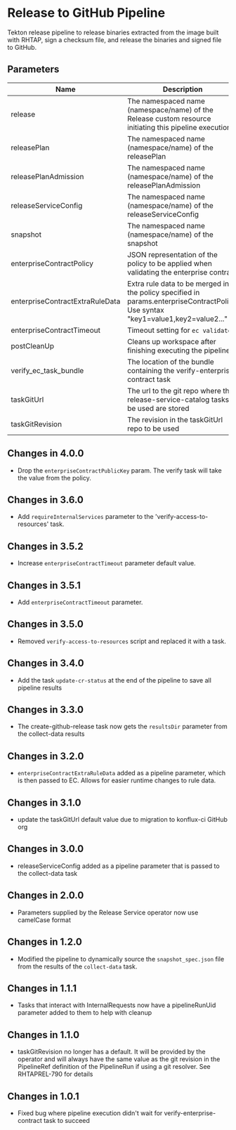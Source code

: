 # Release to GitHub Pipeline

Tekton release pipeline to release binaries extracted from the image built with RHTAP, sign a checksum file, and release the binaries and signed file to GitHub.

## Parameters

| Name                      | Description                                                           | Optional | Default value |
|---------------------------|-----------------------------------------------------------------------|----------|---------------|
| release                   | The namespaced name (namespace/name) of the Release custom resource initiating this pipeline execution | No | - |
| releasePlan               | The namespaced name (namespace/name) of the releasePlan               | No       | -             |
| releasePlanAdmission      | The namespaced name (namespace/name) of the releasePlanAdmission      | No       | -             |
| releaseServiceConfig      | The namespaced name (namespace/name) of the releaseServiceConfig      | No       | -             |
| snapshot                  | The namespaced name (namespace/name) of the snapshot                  | No       | -             |
| enterpriseContractPolicy        | JSON representation of the policy to be applied when validating the enterprise contract | No | - |
| enterpriseContractExtraRuleData | Extra rule data to be merged into the policy specified in params.enterpriseContractPolicy. Use syntax "key1=value1,key2=value2..." |  Yes | pipeline_intention=release | 
| enterpriseContractTimeout       | Timeout setting for `ec validate`                               | Yes       | 40m0s        |
| postCleanUp               | Cleans up workspace after finishing executing the pipeline            | Yes       | true         |
| verify_ec_task_bundle     | The location of the bundle containing the verify-enterprise-contract task | No    | -            |      
| taskGitUrl                | The url to the git repo where the release-service-catalog tasks to be used are stored | Yes | https://github.com/konflux-ci/release-service-catalog.git |
| taskGitRevision           | The revision in the taskGitUrl repo to be used                        | No        | -            |

## Changes in 4.0.0
* Drop the `enterpriseContractPublicKey` param. The verify task will take the value from the policy.

## Changes in 3.6.0
* Add `requireInternalServices` parameter to the 'verify-access-to-resources' task.

## Changes in 3.5.2
* Increase `enterpriseContractTimeout` parameter default value.

## Changes in 3.5.1
* Add `enterpriseContractTimeout` parameter.

## Changes in 3.5.0
* Removed `verify-access-to-resources` script and replaced it with a task.

## Changes in 3.4.0
- Add the task `update-cr-status` at the end of the pipeline to save all pipeline results

## Changes in 3.3.0
* The create-github-release task now gets the `resultsDir` parameter from the collect-data results

## Changes in 3.2.0
* `enterpriseContractExtraRuleData` added as a pipeline parameter, which is
  then passed to EC. Allows for easier runtime changes to rule data.

## Changes in 3.1.0
* update the taskGitUrl default value due to migration
  to konflux-ci GitHub org

## Changes in 3.0.0
* releaseServiceConfig added as a pipeline parameter that is passed to the collect-data task

## Changes in 2.0.0
* Parameters supplied by the Release Service operator now use camelCase format

## Changes in 1.2.0
* Modified the pipeline to dynamically source the `snapshot_spec.json`
  file from the results of the `collect-data` task.

## Changes in 1.1.1
* Tasks that interact with InternalRequests now have a pipelineRunUid parameter added to them to help with cleanup

## Changes in 1.1.0
* taskGitRevision no longer has a default. It will be provided by the operator and will always have the same value as
  the git revision in the PipelineRef definition of the PipelineRun if using a git resolver. See RHTAPREL-790 for details

## Changes in 1.0.1
* Fixed bug where pipeline execution didn't wait for verify-enterprise-contract task to succeed
